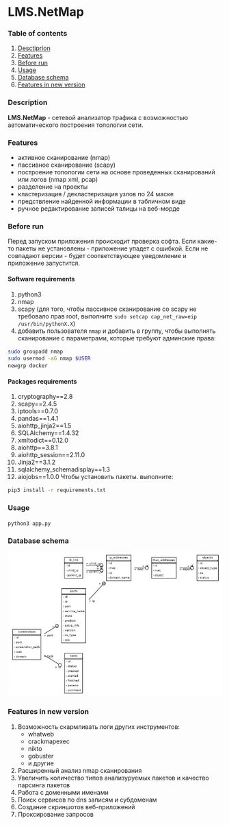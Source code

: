 # **LMS.NetMap**

### Table of contents
1. [Desctiprion](#description)
1. [Features](#features)
1. [Before run](#before-run)
1. [Usage](#usage)
1. [Database schema](#database-schema)
1. [Features in new version](#features-in-new-version)

### Description
**LMS.NetMap** - сетевой анализатор трафика с возможностью автоматического построения топологии сети. 

### Features
- активное сканирование (nmap)
- пассивное сканирование (scapy)
- построение  топологии сети на основе проведенных сканирований или логов (nmap xml, pcap)
- разделение на проекты
- кластеризация / декластеризация узлов по 24 маске
- предствление найденной информации в табличном виде
- ручное редактирование записей талицы на веб-морде

### Before run
Перед запуском приложения происходит проверка софта. Если какие-то пакеты не установлены - приложение упадет с ошибкой. Если не совпадают версии - будет соответствующее уведомление и приложение запустится.
#### Software requirements
1. python3
1. nmap
1. scapy (для того, чтобы пассивное сканирование со scapy не требовало прав root, выполните `sudo setcap cap_net_raw=eip /usr/bin/pythonX.X`)
1. добавить пользователя `nmap` и добавить в группу, чтобы выполнять сканирование с параметрами, которые требуют админские права:
``` bash
sudo groupadd nmap
sudo usermod -aG nmap $USER
newgrp docker
```
#### Packages requirements
1. cryptography==2.8
1. scapy==2.4.5
1. iptools==0.7.0
1. pandas==1.4.1
1. aiohttp_jinja2==1.5
1. SQLAlchemy==1.4.32
1. xmltodict==0.12.0
1. aiohttp==3.8.1
1. aiohttp_session==2.11.0
1. Jinja2==3.1.2
1. sqlalchemy_schemadisplay==1.3
1. aiojobs==1.0.0
Чтобы установить пакеты. выполните: 
``` bash
pip3 install -r requirements.txt
```

### Usage
`python3 app.py`

### Database schema
![schema](docs/db_schema_full.png)

### Features in new version
1. Возможность скармливать логи других инструментов:
    - whatweb
    - crackmapexec
    - nikto
    - gobuster
    - и другие
1. Расширенный анализ nmap сканирования
1. Увеличить количество типов анализуруемых пакетов и качество парсинга пакетов
1. Работа с доменными именами
1. Поиск сервисов по dns записям и субдоменам
1. Создание скриншотов веб-приложений
1. Проксирование запросов
